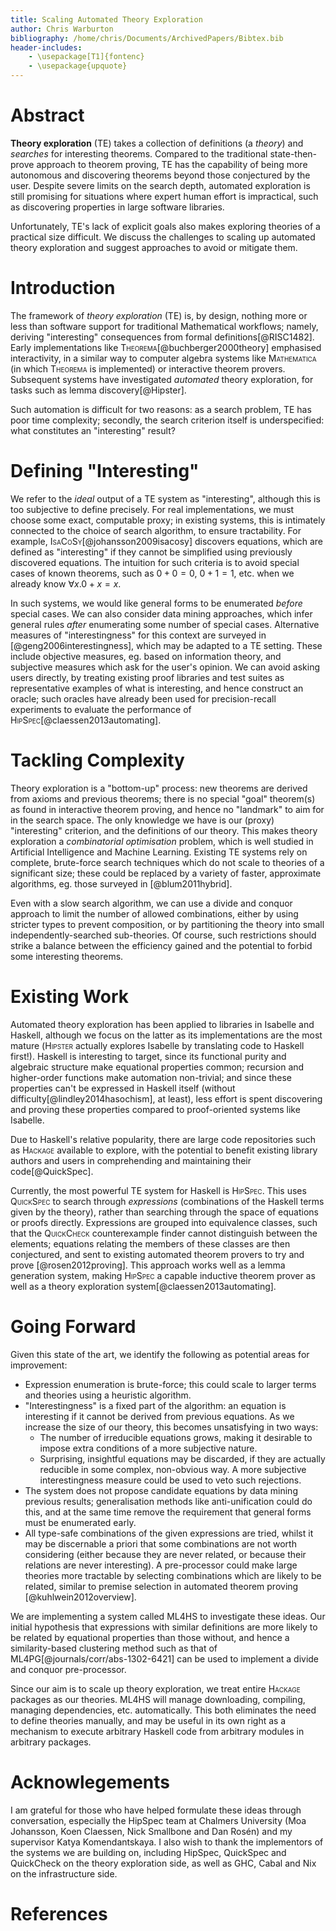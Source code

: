 ```yaml
---
title: Scaling Automated Theory Exploration
author: Chris Warburton
bibliography: /home/chris/Documents/ArchivedPapers/Bibtex.bib
header-includes:
    - \usepackage[T1]{fontenc}
    - \usepackage{upquote}
---
```


# Abstract #

**Theory exploration** (TE) takes a collection of definitions (a *theory*) and *searches* for interesting theorems. Compared to the traditional state-then-prove approach to theorem proving, TE has the capability of being more autonomous and discovering theorems beyond those conjectured by the user. Despite severe limits on the search depth, automated exploration is still promising for situations where expert human effort is impractical, such as discovering properties in large software libraries.

Unfortunately, TE's lack of explicit goals also makes exploring theories of a practical size difficult. We discuss the challenges to scaling up automated theory exploration and suggest approaches to avoid or mitigate them.

# Introduction #

The framework of *theory exploration* (TE) is, by design, nothing more or less than software support for traditional Mathematical workflows; namely, deriving "interesting" consequences from formal definitions[@RISC1482]. Early implementations like <span style="font-variant:small-caps;">Theorema</span>[@buchberger2000theory] emphasised interactivity, in a similar way to computer algebra systems like <span style="font-variant:small-caps;">Mathematica</span> (in which <span style="font-variant:small-caps;">Theorema</span> is implemented) or interactive theorem provers. Subsequent systems have investigated *automated* theory exploration, for tasks such as lemma discovery[@Hipster].

Such automation is difficult for two reasons: as a search problem, TE has poor time complexity; secondly, the search criterion itself is underspecified: what constitutes an "interesting" result?

# Defining "Interesting" #

We refer to the *ideal* output of a TE system as "interesting", although this is too subjective to define precisely. For real implementations, we must choose some exact, computable proxy; in existing systems, this is intimately connected to the choice of search algorithm, to ensure tractability. For example, <span style="font-variant:small-caps;">IsaCoSy</span>[@johansson2009isacosy] discovers equations, which are defined as "interesting" if they cannot be simplified using previously discovered equations. The intuition for such criteria is to avoid special cases of known theorems, such as $0 + 0 = 0$, $0 + 1 = 1$, etc. when we already know $\forall x. 0 + x = x$.

In such systems, we would like general forms to be enumerated *before* special cases. We can also consider data mining approaches, which infer general rules *after* enumerating some number of special cases. Alternative measures of "interestingness" for this context are surveyed in [@geng2006interestingness], which may be adapted to a TE setting. These include objective measures, eg. based on information theory, and subjective measures which ask for the user's opinion. We can avoid asking users directly, by treating existing proof libraries and test suites as representative examples of what is interesting, and hence construct an oracle; such oracles have already been used for precision-recall experiments to evaluate the performance of <span style="font-variant:small-caps;">HipSpec</span>[@claessen2013automating].

# Tackling Complexity #

Theory exploration is a "bottom-up" process: new theorems are derived from axioms and previous theorems; there is no special "goal" theorem(s) as found in interactive theorem proving, and hence no "landmark" to aim for in the search space. The only knowledge we have is our (proxy) "interesting" criterion, and the definitions of our theory. This makes theory exploration a *combinatorial optimisation* problem, which is well studied in Artificial Intelligence and Machine Learning. Existing TE systems rely on complete, brute-force search techniques which do not scale to theories of a significant size; these could be replaced by a variety of faster, approximate algorithms, eg. those surveyed in [@blum2011hybrid].

Even with a slow search algorithm, we can use a divide and conquor approach to limit the number of allowed combinations, either by using stricter types to prevent composition, or by partitioning the theory into small independently-searched sub-theories. Of course, such restrictions should strike a balance between the efficiency gained and the potential to forbid some interesting theorems.

# Existing Work #

Automated theory exploration has been applied to libraries in Isabelle and Haskell, although we focus on the latter as its implementations are the most mature (<span style="font-variant:small-caps;">Hipster</span> actually explores Isabelle by translating code to Haskell first!). Haskell is interesting to target, since its functional purity and algebraic structure make equational properties common; recursion and higher-order functions make automation non-trivial; and since these properties can't be expressed in Haskell itself (without difficulty[@lindley2014hasochism], at least), less effort is spent discovering and proving these properties compared to proof-oriented systems like Isabelle.

Due to Haskell's relative popularity, there are large code repositories such as <span style="font-variant:small-caps;">Hackage</span> available to explore, with the potential to benefit existing library authors and users in comprehending and maintaining their code[@QuickSpec].

Currently, the most powerful TE system for Haskell is <span style="font-variant:small-caps;">HipSpec</span>. This uses <span style="font-variant:small-caps;">QuickSpec</span> to search through *expressions* (combinations of the Haskell terms given by the theory), rather than searching through the space of equations or proofs directly. Expressions are grouped into equivalence classes, such that the <span style="font-variant:small-caps;">QuickCheck</span> counterexample finder cannot distinguish between the elements; equations relating the members of these classes are then conjectured, and sent to existing automated theorem provers to try and prove [@rosen2012proving]. This approach works well as a lemma generation system, making <span style="font-variant:small-caps;">HipSpec</span> a capable inductive theorem prover as well as a theory exploration system[@claessen2013automating].

# Going Forward #

Given this state of the art, we identify the following as potential areas for improvement:

 - Expression enumeration is brute-force; this could scale to larger terms and theories using a heuristic algorithm.
 - "Interestingness" is a fixed part of the algorithm: an equation is interesting if it cannot be derived from previous equations. As we increase the size of our theory, this becomes unsatisfying in two ways:
    - The number of irreducible equations grows, making it desirable to impose extra conditions of a more subjective nature.
    - Surprising, insightful equations may be discarded, if they are actually reducible in some complex, non-obvious way. A more subjective interestingness measure could be used to veto such rejections.
 - The system does not propose candidate equations by data mining previous results; generalisation methods like anti-unification could do this, and at the same time remove the requirement that general forms must be enumerated early.
 - All type-safe combinations of the given expressions are tried, whilst it may be discernable a priori that some combinations are not worth considering (either because they are never related, or because their relations are never interesting). A pre-processor could make large theories more tractable by selecting combinations which are likely to be related, similar to premise selection in automated theorem proving [@kuhlwein2012overview].

We are implementing a system called <span style="font-variant:small-caps;">ML4HS</span> to investigate these ideas. Our initial hypothesis that expressions with similar definitions are more likely to be related by equational properties than those without, and hence a similarity-based clustering method such as that of <span style="font-variant:small-caps;">ML4PG</span>[@journals/corr/abs-1302-6421] can be used to implement a divide and conquor pre-processor.

Since our aim is to scale up theory exploration, we treat entire <span style="font-variant:small-caps;">Hackage</span> packages as our theories. <span style="font-variant:small-caps;">ML4HS</span> will manage downloading, compiling, managing dependencies, etc. automatically. This both eliminates the need to define theories manually, and may be useful in its own right as a mechanism to execute arbitrary Haskell code from arbitrary modules in arbitrary packages.

# Acknowlegements #

I am grateful for those who have helped formulate these ideas through conversation, especially the HipSpec team at Chalmers University (Moa Johansson, Koen Claessen, Nick Smallbone and Dan Rosén) and my supervisor Katya Komendantskaya. I also wish to thank the implementors of the systems we are building on, including HipSpec, QuickSpec and QuickCheck on the theory exploration side, as well as GHC, Cabal and Nix on the infrastructure side.

# References #

